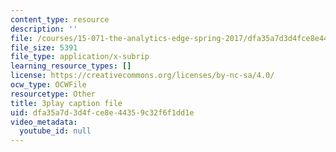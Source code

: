 ```yaml
---
content_type: resource
description: ''
file: /courses/15-071-the-analytics-edge-spring-2017/dfa35a7d3d4fce8e44359c32f6f1dd1e_5tCSR5L4nWI.srt
file_size: 5391
file_type: application/x-subrip
learning_resource_types: []
license: https://creativecommons.org/licenses/by-nc-sa/4.0/
ocw_type: OCWFile
resourcetype: Other
title: 3play caption file
uid: dfa35a7d-3d4f-ce8e-4435-9c32f6f1dd1e
video_metadata:
  youtube_id: null
---
```


